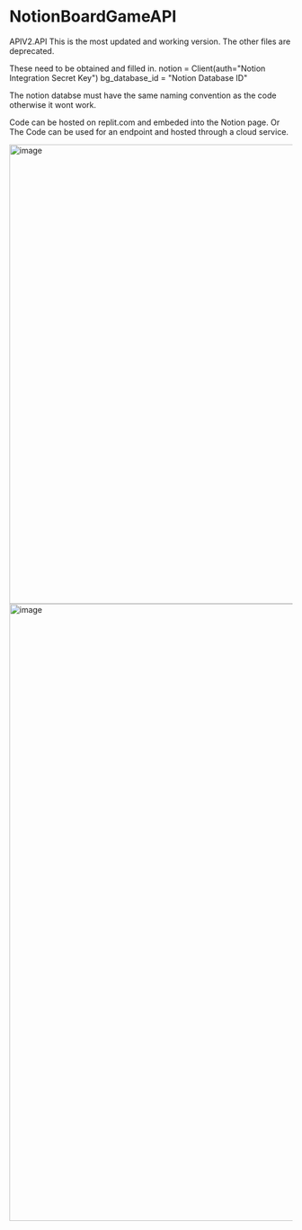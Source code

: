 # NotionBoardGameAPI

APIV2.API
This is the most updated and working version. The other files are deprecated.

These need to be obtained and filled in.
notion = Client(auth="Notion Integration Secret Key")
bg_database_id = "Notion Database ID"

The notion databse must have the same naming convention as the code otherwise it wont work.

Code can be hosted on replit.com and embeded into the Notion page.
Or
The Code can be used for an endpoint and hosted through a cloud service.

<img width="818" alt="image" src="https://user-images.githubusercontent.com/58492143/227608400-5b284eca-9ced-427e-a4dc-a8bf2dc8ad0e.png">
<img width="1099" alt="image" src="https://user-images.githubusercontent.com/58492143/227608488-b9b3f5a2-16aa-4127-9a68-b324a7e8d3d0.png">
